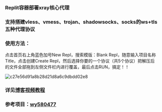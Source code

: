 ### Replit容器部署xray核心代理
### 支持搭建vless、vmess、trojan、shadowsocks、socks的ws+tls五种代理协议
### 使用方法：
点击首页右上角蓝色加号New Repl，搜索模版：Blank Repl，随意输入项目名称Title，点击创建Create Repl，然后选择你要的一个协议（共5个协议）把解压后的文件全部拖到左侧文件栏内进行覆盖，最后点击RUN，搞定！！

![c27e56d91a8b28d21d8a6c9dbdd02e8](https://user-images.githubusercontent.com/121604513/213597462-964894e2-50b1-419a-bae1-8d8ada8b1e65.png)


### 详见[博客视频教程](https://ygkkk.blogspot.com/2022/12/replit-xray-vmess-vless-trojan-shadowsocks.html)
### 参考项目：[wy580477](https://github.com/wy580477/replit-trojan)
